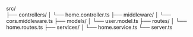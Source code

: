 src/ <br/>
├── controllers/
│   └── home.controller.ts
├── middleware/
│   └── cors.middleware.ts
├── models/
│   └── user.model.ts
├── routes/
│   └── home.routes.ts
├── services/
│   └── home.service.ts
└── server.ts

